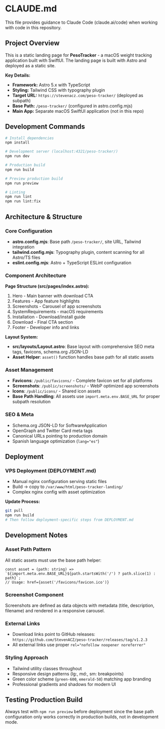 # CLAUDE.md

This file provides guidance to Claude Code (claude.ai/code) when working with code in this repository.

## Project Overview

This is a static landing page for **PesoTracker** - a macOS weight tracking application built with SwiftUI. The landing page is built with Astro and deployed as a static site.

**Key Details:**
- **Framework:** Astro 5.x with TypeScript
- **Styling:** Tailwind CSS with typography plugin
- **Target URL:** `https://stevenacz.com/peso-tracker/` (deployed as subpath)
- **Base Path:** `/peso-tracker/` (configured in astro.config.mjs)
- **Main App:** Separate macOS SwiftUI application (not in this repo)

## Development Commands

```bash
# Install dependencies
npm install

# Development server (localhost:4321/peso-tracker/)
npm run dev

# Production build
npm run build

# Preview production build
npm run preview

# Linting
npm run lint
npm run lint:fix
```

## Architecture & Structure

### Core Configuration
- **astro.config.mjs**: Base path `/peso-tracker/`, site URL, Tailwind integration
- **tailwind.config.mjs**: Typography plugin, content scanning for all Astro/TS files
- **eslint.config.mjs**: Astro + TypeScript ESLint configuration

### Component Architecture
**Page Structure (src/pages/index.astro):**
1. Hero - Main banner with download CTA
2. Features - App feature highlights  
3. Screenshots - Carousel of app screenshots
4. SystemRequirements - macOS requirements
5. Installation - Download/install guide
6. Download - Final CTA section
7. Footer - Developer info and links

**Layout System:**
- **src/layouts/Layout.astro**: Base layout with comprehensive SEO meta tags, favicons, schema.org JSON-LD
- **Asset Helper**: `asset()` function handles base path for all static assets

### Asset Management
- **Favicons**: `/public/favicons/` - Complete favicon set for all platforms
- **Screenshots**: `/public/screenshots/` - WebP optimized app screenshots  
- **Icons**: `/public/icons/` - Shared icon assets
- **Base Path Handling**: All assets use `import.meta.env.BASE_URL` for proper subpath resolution

### SEO & Meta
- Schema.org JSON-LD for SoftwareApplication
- OpenGraph and Twitter Card meta tags
- Canonical URLs pointing to production domain
- Spanish language optimization (`lang="es"`)

## Deployment

### VPS Deployment (DEPLOYMENT.md)
- Manual nginx configuration serving static files
- Build → copy to `/var/www/html/peso-tracker-landing/`
- Complex nginx config with asset optimization

**Update Process:**
```bash
git pull
npm run build
# Then follow deployment-specific steps from DEPLOYMENT.md
```

## Development Notes

### Asset Path Pattern
All static assets must use the base path helper:
```astro
const asset = (path: string) => `${import.meta.env.BASE_URL}${path.startsWith('/') ? path.slice(1) : path}`;
// Usage: href={asset('/favicons/favicon.ico')}
```

### Screenshot Component
Screenshots are defined as data objects with metadata (title, description, filename) and rendered in a responsive carousel.

### External Links
- Download links point to GitHub releases: `https://github.com/StevenACZ/peso-tracker/releases/tag/v1.2.3`
- All external links use proper `rel="nofollow noopener noreferrer"`

### Styling Approach
- Tailwind utility classes throughout
- Responsive design patterns (lg:, md:, sm: breakpoints)
- Green color scheme (`green-600`, `emerald-50`) matching app branding
- Professional gradients and shadows for modern UI

## Testing Production Build

Always test with `npm run preview` before deployment since the base path configuration only works correctly in production builds, not in development mode.